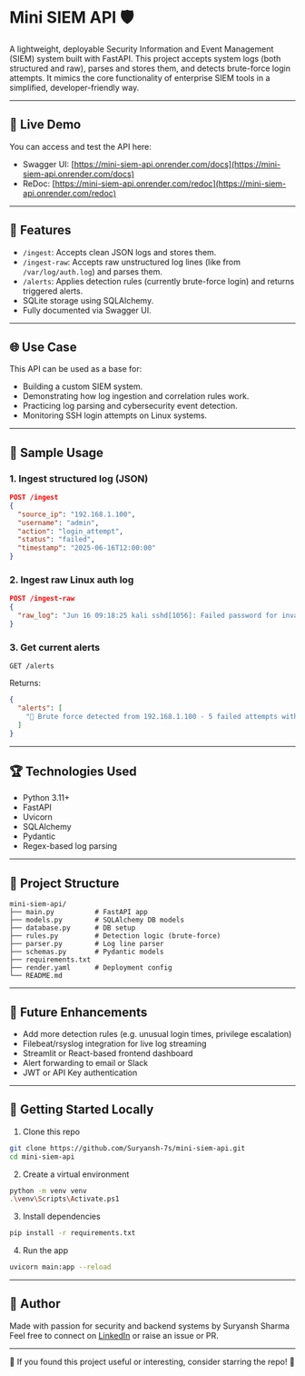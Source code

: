 # Mini SIEM API 🛡️

A lightweight, deployable Security Information and Event Management (SIEM) system built with FastAPI. This project accepts system logs (both structured and raw), parses and stores them, and detects brute-force login attempts. It mimics the core functionality of enterprise SIEM tools in a simplified, developer-friendly way.

---

## 🔄 Live Demo

You can access and test the API here:

- Swagger UI: [https://mini-siem-api.onrender.com/docs](https://mini-siem-api.onrender.com/docs)
- ReDoc: [https://mini-siem-api.onrender.com/redoc](https://mini-siem-api.onrender.com/redoc)

---

## 🔧 Features

- `/ingest`: Accepts clean JSON logs and stores them.
- `/ingest-raw`: Accepts raw unstructured log lines (like from `/var/log/auth.log`) and parses them.
- `/alerts`: Applies detection rules (currently brute-force login) and returns triggered alerts.
- SQLite storage using SQLAlchemy.
- Fully documented via Swagger UI.

---

## 🌐 Use Case

This API can be used as a base for:
- Building a custom SIEM system.
- Demonstrating how log ingestion and correlation rules work.
- Practicing log parsing and cybersecurity event detection.
- Monitoring SSH login attempts on Linux systems.

---

## 🧱 Sample Usage

### 1. Ingest structured log (JSON)
```json
POST /ingest
{
  "source_ip": "192.168.1.100",
  "username": "admin",
  "action": "login_attempt",
  "status": "failed",
  "timestamp": "2025-06-16T12:00:00"
}
```

### 2. Ingest raw Linux auth log
```json
POST /ingest-raw
{
  "raw_log": "Jun 16 09:18:25 kali sshd[1056]: Failed password for invalid user test from 192.168.1.100 port 55796 ssh2"
}
```

### 3. Get current alerts
```http
GET /alerts
```

Returns:
```json
{
  "alerts": [
    "🔐 Brute force detected from 192.168.1.100 - 5 failed attempts within 5 mins"
  ]
}
```

---

## 🏆 Technologies Used

- Python 3.11+
- FastAPI
- Uvicorn
- SQLAlchemy
- Pydantic
- Regex-based log parsing

---

## 📍 Project Structure

```
mini-siem-api/
├── main.py          # FastAPI app
├── models.py        # SQLAlchemy DB models
├── database.py      # DB setup
├── rules.py         # Detection logic (brute-force)
├── parser.py        # Log line parser
├── schemas.py       # Pydantic models
├── requirements.txt
├── render.yaml      # Deployment config
└── README.md
```

---

## 🚷 Future Enhancements

- Add more detection rules (e.g. unusual login times, privilege escalation)
- Filebeat/rsyslog integration for live log streaming
- Streamlit or React-based frontend dashboard
- Alert forwarding to email or Slack
- JWT or API Key authentication

---

## 🚀 Getting Started Locally

1. Clone this repo
```bash
git clone https://github.com/Suryansh-7s/mini-siem-api.git
cd mini-siem-api
```

2. Create a virtual environment
```bash
python -m venv venv
.\venv\Scripts\Activate.ps1
```

3. Install dependencies
```bash
pip install -r requirements.txt
```

4. Run the app
```bash
uvicorn main:app --reload
```

---

## 🙌 Author

Made with passion for security and backend systems by Suryansh Sharma  
Feel free to connect on [LinkedIn](https://www.linkedin.com/in/suryansh-sharmaseven/) or raise an issue or PR.

---

🌟 If you found this project useful or interesting, consider starring the repo! 💫
